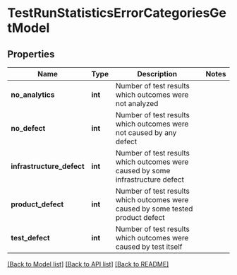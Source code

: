 # TestRunStatisticsErrorCategoriesGetModel


## Properties
Name | Type | Description | Notes
------------ | ------------- | ------------- | -------------
**no_analytics** | **int** | Number of test results which outcomes were not analyzed | 
**no_defect** | **int** | Number of test results which outcomes were not caused by any defect | 
**infrastructure_defect** | **int** | Number of test results which outcomes were caused by some infrastructure defect | 
**product_defect** | **int** | Number of test results which outcomes were caused by some tested product defect | 
**test_defect** | **int** | Number of test results which outcomes were caused by test itself | 

[[Back to Model list]](../README.md#documentation-for-models) [[Back to API list]](../README.md#documentation-for-api-endpoints) [[Back to README]](../README.md)



